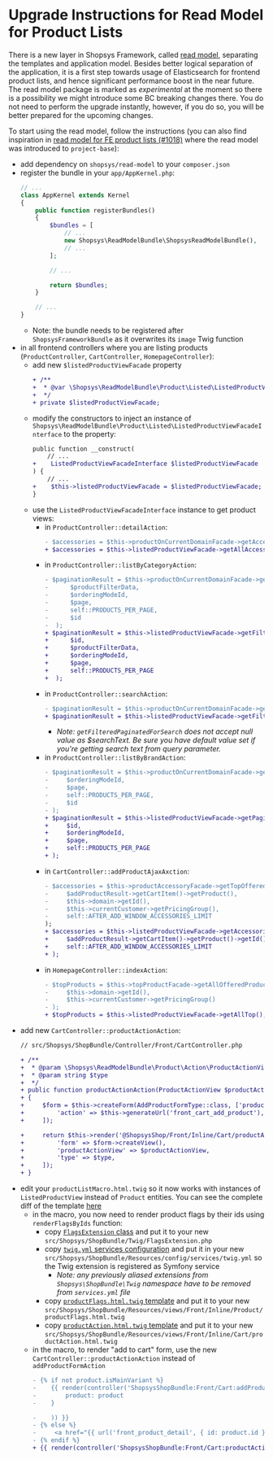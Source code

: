 # Upgrade Instructions for Read Model for Product Lists

There is a new layer in Shopsys Framework, called [read model](../docs/model/introduction-to-read-model.md), separating the templates and application model.
Besides better logical separation of the application, it is a first step towards usage of Elasticsearch for frontend product lists, and hence significant performance boost in the near future.
The read model package is marked as *experimental* at the moment so there is a possibility we might introduce some BC breaking changes there.
You do not need to perform the upgrade instantly, however, if you do so, you will be better prepared for the upcoming changes.

To start using the read model, follow the instructions (you can also find inspiration in [read model for FE product lists (#1018)](https://github.com/shopsys/project-base/commit/68261ea2732e9dbc90cc4c96925ac86daafcde53) where the read model was introduced to `project-base`):
- add dependency on `shopsys/read-model` to your `composer.json`
- register the bundle in your `app/AppKernel.php`:
    ```php
    // ...
    class AppKernel extends Kernel
    {
        public function registerBundles()
        {
            $bundles = [
                // ...
                new Shopsys\ReadModelBundle\ShopsysReadModelBundle(),
                // ...
            ];

            // ...

            return $bundles;
        }

        // ...
    }
    ```
    - Note: the bundle needs to be registered after `ShopsysFrameworkBundle` as it overwrites its `image` Twig function
- in all frontend controllers where you are listing products (`ProductController`, `CartController`, `HomepageController`):
    - add new `$listedProductViewFacade` property
        ```diff
        + /**
        +  * @var \Shopsys\ReadModelBundle\Product\Listed\ListedProductViewFacadeInterface
        +  */
        + private $listedProductViewFacade;
        ```
    - modify the constructors to inject an instance of `Shopsys\ReadModelBundle\Product\Listed\ListedProductViewFacadeInterface` to the property:
        ```diff
        public function __construct(
            // ...
        +    ListedProductViewFacadeInterface $listedProductViewFacade
        ) {
            // ...
        +    $this->listedProductViewFacade = $listedProductViewFacade;
        }
        ```
    - use the `ListedProductViewFacadeInterface` instance to get product views:
        - in `ProductController::detailAction`:
            ```diff
            - $accessories = $this->productOnCurrentDomainFacade->getAccessoriesForProduct($product);
            + $accessories = $this->listedProductViewFacade->getAllAccessories($product->getId());
            ```
        - in `ProductController::listByCategoryAction`:
            ```diff
            - $paginationResult = $this->productOnCurrentDomainFacade->getPaginatedProductsInCategory(
            -      $productFilterData,
            -      $orderingModeId,
            -      $page,
            -      self::PRODUCTS_PER_PAGE,
            -      $id
            -  );
            + $paginationResult = $this->listedProductViewFacade->getFilteredPaginatedInCategory(
            +      $id,
            +      $productFilterData,
            +      $orderingModeId,
            +      $page,
            +      self::PRODUCTS_PER_PAGE
            +  );
            ```
        - in `ProductController::searchAction`:
            ```diff
            - $paginationResult = $this->productOnCurrentDomainFacade->getPaginatedProductsForSearch(
            + $paginationResult = $this->listedProductViewFacade->getFilteredPaginatedForSearch(
            ```
            - _Note: `getFilteredPaginatedForSearch` does not accept null value as $searchText.
            Be sure you have default value set if you're getting search text from query parameter._
        - in `ProductController::listByBrandAction`:
            ```diff
            - $paginationResult = $this->productOnCurrentDomainFacade->getPaginatedProductsForBrand(
            -     $orderingModeId,
            -     $page,
            -     self::PRODUCTS_PER_PAGE,
            -     $id
            - );
            + $paginationResult = $this->listedProductViewFacade->getPaginatedForBrand(
            +     $id,
            +     $orderingModeId,
            +     $page,
            +     self::PRODUCTS_PER_PAGE
            + );
            ```
        - in `CartController::addProductAjaxAxction`:
            ```diff
            - $accessories = $this->productAccessoryFacade->getTopOfferedAccessories(
            -     $addProductResult->getCartItem()->getProduct(),
            -     $this->domain->getId(),
            -     $this->currentCustomer->getPricingGroup(),
            -     self::AFTER_ADD_WINDOW_ACCESSORIES_LIMIT
            );
            + $accessories = $this->listedProductViewFacade->getAccessories(
            +     $addProductResult->getCartItem()->getProduct()->getId(),
            +     self::AFTER_ADD_WINDOW_ACCESSORIES_LIMIT
            + );
            ```
        - in `HomepageController::indexAction`:
            ```diff
            - $topProducts = $this->topProductFacade->getAllOfferedProducts(
            -     $this->domain->getId(),
            -     $this->currentCustomer->getPricingGroup()
            - );
            + $topProducts = $this->listedProductViewFacade->getAllTop();
            ```
- add new `CartController::productActionAction`:
    ```diff
    // src/Shopsys/ShopBundle/Controller/Front/CartController.php

    + /**
    +  * @param \Shopsys\ReadModelBundle\Product\Action\ProductActionView $productActionView
    +  * @param string $type
    +  */
    + public function productActionAction(ProductActionView $productActionView, $type = 'normal')
    + {
    +     $form = $this->createForm(AddProductFormType::class, ['productId' => $productActionView->getId()], [
    +         'action' => $this->generateUrl('front_cart_add_product'),
    +     ]);

    +     return $this->render('@ShopsysShop/Front/Inline/Cart/productAction.html.twig', [
    +         'form' => $form->createView(),
    +         'productActionView' => $productActionView,
    +         'type' => $type,
    +     ]);
    + }
    ```
- edit your `productListMacro.html.twig` so it now works with instances of `ListedProductView` instead of `Product` entities. You can see the complete diff of the template [here](https://github.com/shopsys/shopsys/pull/1018/files#diff-0f5d7197a48555d8902a9391ea330e6f)
    - in the macro, you now need to render product flags by their ids using `renderFlagsByIds` function:
        - copy [`FlagsExtension` class](/project-base/src/Shopsys/ShopBundle/Twig/FlagsExtension.php) and put it to your new `src/Shopsys/ShopBundle/Twig/FlagsExtension.php`
        - copy [`twig.yml` services configuration](/project-base/src/Shopsys/ShopBundle/Resources/config/services/twig.yml) and put it in your new `src/Shopsys/ShopBundle/Resources/config/services/twig.yml` so the Twig extension is registered as Symfony service
            - _Note: any previously aliased extensions from `Shopsys\ShopBundle\Twig` namespace have to be removed from `services.yml` file_
        - copy [`productFlags.html.twig` template](/project-base/src/Shopsys/ShopBundle/Resources/views/Front/Inline/Product/productFlags.html.twig) and put it to your new `src/Shopsys/ShopBundle/Resources/views/Front/Inline/Product/productFlags.html.twig`
        - copy [`productAction.html.twig` template](/project-base/src/Shopsys/ShopBundle/Resources/views/Front/Inline/Cart/productAction.html.twig) and put it to your new `src/Shopsys/ShopBundle/Resources/views/Front/Inline/Cart/productAction.html.twig`
    - in the macro, to render "add to cart" form, use the new `CartController::productActionAction` instead of `addProductFormAction`
        ```diff
        - {% if not product.isMainVariant %}
        -    {{ render(controller('ShopsysShopBundle:Front/Cart:addProductForm',{
        -        product: product
        -    }

        -    )) }}
        - {% else %}
        -     <a href="{{ url('front_product_detail', { id: product.id }) }}" class="btn btn--success">{{ 'Choose variant'|trans }}</a>
        - {% endif %}
        + {{ render(controller('ShopsysShopBundle:Front/Cart:productAction', { productActionView: productView.action } )) }}
        ```
